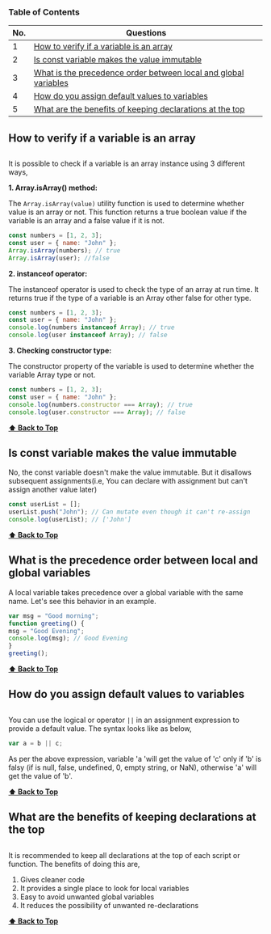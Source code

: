 ### Table of Contents

| No. | Questions                                                                                                                           |
| --- | ----------------------------------------------------------------------------------------------------------------------------------- |
| 1   | [How to verify if a variable is an array](#How-to-verify-if-a-variable-is-an-array)                                                 |
| 2   | [Is const variable makes the value immutable](#Is-const-variable-makes-the-value-immutable)                                         |
| 3   | [What is the precedence order between local and global variables](#What-is-the-precedence-order-between-local-and-global-variables) |
| 4   | [How do you assign default values to variables](#How-do-you-assign-default-values-to-variables)                                     |
| 5   | [What are the benefits of keeping declarations at the top](#What-are-the-benefits-of-keeping-declarations-at-the-top)               |

### <h2>How to verify if a variable is an array<h2>

It is possible to check if a variable is an array instance using 3 different ways,

**1. Array.isArray() method:**

The `Array.isArray(value)` utility function is used to determine whether value is an array or not. This function returns a true boolean value if the variable is an array and a false value if it is not.

```javascript
const numbers = [1, 2, 3];
const user = { name: "John" };
Array.isArray(numbers); // true
Array.isArray(user); //false
```

**2. instanceof operator:**

The instanceof operator is used to check the type of an array at run time. It returns true if the type of a variable is an Array other false for other type.

```javascript
const numbers = [1, 2, 3];
const user = { name: "John" };
console.log(numbers instanceof Array); // true
console.log(user instanceof Array); // false
```

**3. Checking constructor type:**

The constructor property of the variable is used to determine whether the variable Array type or not.

```javascript
const numbers = [1, 2, 3];
const user = { name: "John" };
console.log(numbers.constructor === Array); // true
console.log(user.constructor === Array); // false
```

**[⬆ Back to Top](#table-of-contents)**

### <h2>Is const variable makes the value immutable</h2>

No, the const variable doesn't make the value immutable. But it disallows subsequent assignments(i.e, You can declare with assignment but can't assign another value later)

```javascript
const userList = [];
userList.push("John"); // Can mutate even though it can't re-assign
console.log(userList); // ['John']
```

**[⬆ Back to Top](#table-of-contents)**

### <h2>What is the precedence order between local and global variables</h2>

A local variable takes precedence over a global variable with the same name. Let's see this behavior in an example.

```javascript
var msg = "Good morning";
function greeting() {
msg = "Good Evening";
console.log(msg); // Good Evening
}
greeting();
```

**[⬆ Back to Top](#table-of-contents)**

### <h2>How do you assign default values to variables<h2>

You can use the logical or operator `||` in an assignment expression to provide a default value. The syntax looks like as below,

```javascript
var a = b || c;
```

As per the above expression, variable 'a 'will get the value of 'c' only if 'b' is falsy (if is null, false, undefined, 0, empty string, or NaN), otherwise 'a' will get the value of 'b'.

**[⬆ Back to Top](#table-of-contents)**

### <h2>What are the benefits of keeping declarations at the top<h2>

It is recommended to keep all declarations at the top of each script or function. The benefits of doing this are,

1. Gives cleaner code
2. It provides a single place to look for local variables
3. Easy to avoid unwanted global variables
4. It reduces the possibility of unwanted re-declarations

**[⬆ Back to Top](#table-of-contents)**